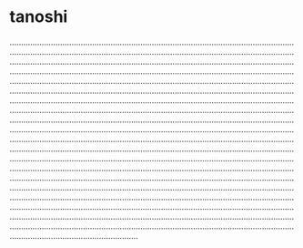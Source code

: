 # tanoshi
........................................................................................................................................................................................................................................................................................................................................................................................................................................................................................................................................................................................................................................................................................................................................................................................................................................................................................................................................................................................................................................................................................................................................................................................................................................................................................................................................................................................................................................................................................................................................................................................................................................................................................................................................................................................................................................................................................................................................................................................................................................................................................................................................................................................................................................................................................................................................................................................................................................................................................................................................................................................................................................